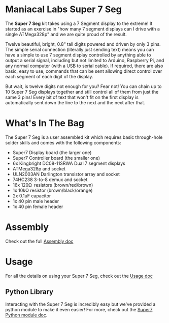 # Maniacal Labs Super 7 Seg

The **Super 7 Seg** kit takes using a 7 Segment display to the extreme! It started as an exercise in "how many 7 segment displays can I drive with a single ATMega328p" and we are quite proud of the result.

Twelve beautiful, bright, 0.8" tall digits powered and driven by only 3 pins. The simple serial connection (literally just sending text) means you can have a simple to use 7 segment display controlled by anything able to output a serial signal, including but not limited to Arduino, Raspberry Pi, and any normal computer (with a USB to serial cable). If required, there are also basic, easy to use, commands that can be sent allowing direct control over each segment of each digit of the display.

But wait, is twelve digits not enough for you? Fear not! You can chain up to 10 Super 7 Seg displays together and still control all of them from just the same 3 pins! Every bit of text that won't fit on the first display is automatically sent down the line to the next and the next after that.

# What's In The Bag

The Super 7 Seg is a user assembled kit which requires basic through-hole solder skills and comes with the following components:

- Super7 Display board (the larger one)
- Super7 Controller board (the smaller one)
- 6x Kingbright DC08-11SRWA Dual 7 segment displays
- ATMega328p and socket
- ULN2003AN Darlington transistor array and socket
- 74HC238 3-to-8 demux and socket
- 16x 120Ω resistors (brown/red/brown)
- 1x 10kΩ resistor (brown/black/orange)
- 2x 0.1uF capacitor
- 1x 40 pin male header
- 1x 40 pin female header

# Assembly

Check out the full [Assembly doc](https://github.com/ManiacalLabs/Super7Seg/blob/master/doc/Assembly.md)

# Usage

For all the details on using your Super 7 Seg, check out the [Usage doc](https://github.com/ManiacalLabs/Super7Seg/blob/master/doc/Usage.md)

## Python Library

Interacting with the Super 7 Seg is incredibly easy but we've provided a python module to make it even easier! For more, check out the [Super7 Python module doc](/doc/Libraries/Python.md).
